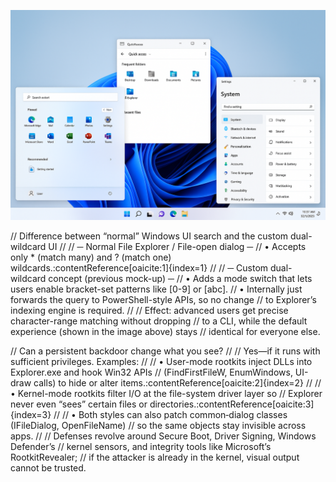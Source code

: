 ![alt text](<Difference between “normal” Windows UI search and the custom dual-wildcard UI.png>)

// Difference between “normal” Windows UI search and the custom dual-wildcard UI
//
// ─ Normal File Explorer / File-open dialog ─
//   • Accepts only  *  (match many)  and  ?  (match one)  wildcards.:contentReference[oaicite:1]{index=1}
//
// ─ Custom dual-wildcard concept  (previous mock-up) ─
//   • Adds a mode switch that lets users enable bracket-set patterns like  [0-9]  or  [abc].
//   • Internally just forwards the query to PowerShell-style APIs, so no change
//     to Explorer’s indexing engine is required.
//
// Effect: advanced users get precise character-range matching without dropping
// to a CLI, while the default experience (shown in the image above) stays
// identical for everyone else.

// Can a persistent backdoor change what you see?
//
// Yes—if it runs with sufficient privileges.  Examples:
//
//   • User-mode rootkits inject DLLs into Explorer.exe and hook Win32 APIs
//     (FindFirstFileW, EnumWindows, UI-draw calls) to hide or alter items.:contentReference[oaicite:2]{index=2}
//
//   • Kernel-mode rootkits filter I/O at the file-system driver layer so
//     Explorer never even “sees” certain files or directories.:contentReference[oaicite:3]{index=3}
//
//   • Both styles can also patch common‐dialog classes (IFileDialog, OpenFileName)
//     so the same objects stay invisible across apps.
//
// Defenses revolve around Secure Boot, Driver Signing, Windows Defender’s
// kernel sensors, and integrity tools like Microsoft’s RootkitRevealer;
// if the attacker is already in the kernel, visual output cannot be trusted.